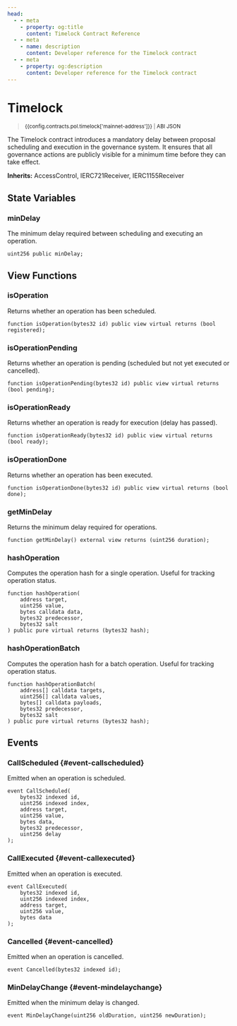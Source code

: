 ```yaml
---
head:
  - - meta
    - property: og:title
      content: Timelock Contract Reference
  - - meta
    - name: description
      content: Developer reference for the Timelock contract
  - - meta
    - property: og:description
      content: Developer reference for the Timelock contract
---
```


<script setup>
  import config from '@berachain/config/constants.json';
</script>

# Timelock

> <small><a target="_blank" :href="config.mainnet.dapps.berascan.url + 'address/' + config.contracts.pol.timelock['mainnet-address']">{{config.contracts.pol.timelock['mainnet-address']}}</a><span v-if="config.contracts.pol.timelock.abi && config.contracts.pol.timelock.abi.length > 0">&nbsp;|&nbsp;<a target="_blank" :href="config.contracts.pol.timelock.abi">ABI JSON</a></span></small>

The Timelock contract introduces a mandatory delay between proposal scheduling and execution in the governance system. It ensures that all governance actions are publicly visible for a minimum time before they can take effect.

**Inherits:**
AccessControl, IERC721Receiver, IERC1155Receiver

## State Variables

### minDelay

The minimum delay required between scheduling and executing an operation.

```solidity
uint256 public minDelay;
```

## View Functions

### isOperation

Returns whether an operation has been scheduled.

```solidity
function isOperation(bytes32 id) public view virtual returns (bool registered);
```

### isOperationPending

Returns whether an operation is pending (scheduled but not yet executed or cancelled).

```solidity
function isOperationPending(bytes32 id) public view virtual returns (bool pending);
```

### isOperationReady

Returns whether an operation is ready for execution (delay has passed).

```solidity
function isOperationReady(bytes32 id) public view virtual returns (bool ready);
```

### isOperationDone

Returns whether an operation has been executed.

```solidity
function isOperationDone(bytes32 id) public view virtual returns (bool done);
```

### getMinDelay

Returns the minimum delay required for operations.

```solidity
function getMinDelay() external view returns (uint256 duration);
```

### hashOperation

Computes the operation hash for a single operation. Useful for tracking operation status.

```solidity
function hashOperation(
    address target,
    uint256 value,
    bytes calldata data,
    bytes32 predecessor,
    bytes32 salt
) public pure virtual returns (bytes32 hash);
```

### hashOperationBatch

Computes the operation hash for a batch operation. Useful for tracking operation status.

```solidity
function hashOperationBatch(
    address[] calldata targets,
    uint256[] calldata values,
    bytes[] calldata payloads,
    bytes32 predecessor,
    bytes32 salt
) public pure virtual returns (bytes32 hash);
```

## Events

### CallScheduled {#event-callscheduled}

Emitted when an operation is scheduled.

```solidity
event CallScheduled(
    bytes32 indexed id,
    uint256 indexed index,
    address target,
    uint256 value,
    bytes data,
    bytes32 predecessor,
    uint256 delay
);
```

### CallExecuted {#event-callexecuted}

Emitted when an operation is executed.

```solidity
event CallExecuted(
    bytes32 indexed id,
    uint256 indexed index,
    address target,
    uint256 value,
    bytes data
);
```

### Cancelled {#event-cancelled}

Emitted when an operation is cancelled.

```solidity
event Cancelled(bytes32 indexed id);
```

### MinDelayChange {#event-mindelaychange}

Emitted when the minimum delay is changed.

```solidity
event MinDelayChange(uint256 oldDuration, uint256 newDuration);
```

